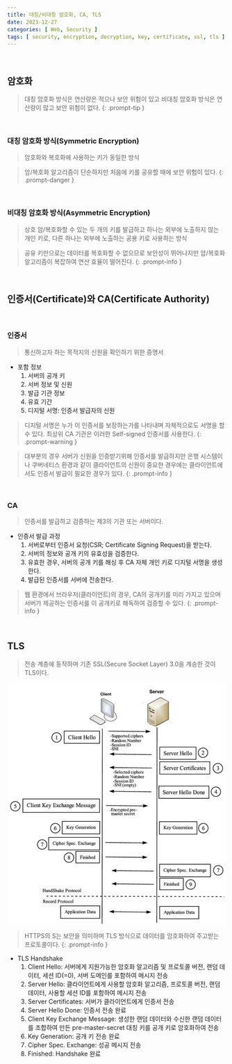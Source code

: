 ```yaml
---
title: 대칭/비대칭 암호화, CA, TLS
date: 2023-12-27
categories: [ Web, Security ]
tags: [ security, encryption, decryption, key, certificate, ssl, tls ]
---
```


<br>

## 암호화

> 대칭 암호화 방식은 연산량은 적으나 보안 위험이 있고 비대칭 암호화 방식은 연산량이 많고 보안 위험이 없다.
{: .prompt-tip }

<br>

### 대칭 암호화 방식(Symmetric Encryption)

> 암호화와 복호화에 사용하는 키가 동일한 방식

> 암/복호화 알고리즘이 단순하지만 처음에 키를 공유할 때에 보안 위험이 있다.
{: .prompt-danger }

<br>

### 비대칭 암호화 방식(Asymmetric Encryption)

> 상호 암/복호화할 수 있는 두 개의 키를 발급하고 하나는 외부에 노출하지 않는 개인 키로, 다른 하나는 외부에 노출하는 공용 키로 사용하는 방식

> 공유 키만으로는 데이터를 복호화할 수 없으므로 보안성이 뛰어나지만 암/복호화 알고리즘이 복잡하여 연산 효율이 떨어진다.
{: .prompt-info }

<br>

## 인증서(Certificate)와 CA(Certificate Authority)

<br>

### 인증서

> 통신하고자 하는 목적지의 신원을 확인하기 위한 증명서

- 포함 정보
  1. 서버의 공개 키
  2. 서버 정보 및 신원
  3. 발급 기관 정보
  4. 유효 기간
  5. 디지털 서명: 인증서 발급자의 신원

> 디지털 서명은 누가 이 인증서를 보장하는가를 나타내며 자체적으로도 서명을 할 수 있다. 최상위 CA 기관은 이러한 Self-signed 인증서를 사용한다.
{: .prompt-warning }

> 대부분의 경우 서버가 신원을 인증받기위해 인증서를 발급하지만 은행 시스템이나 쿠버네티스 환경과 같이 클라이언트의 신원이 중요한 경우에는 클라이언트에서도 인증서 발급이 필요한 경우가 있다.
{: .prompt-info }

<br>

### CA

> 인증서를 발급하고 검증하는 제3의 기관 또는 서버이다.

- 인증서 발급 과정
  1. 서버로부터 인증서 요청(CSR; Certificate Signing Request)을 받는다.
  2. 서버의 정보와 공개 키의 유효성을 검증한다.
  3. 유효한 경우, 서버의 공개 키를 해싱 후 CA 자체 개인 키로 디지털 서명을 생성한다.
  4. 발급된 인증서를 서버에 전송한다.

> 웹 환경에서 브라우저(클라이언트)의 경우, CA의 공개키를 미리 가지고 있으며 서버가 제공하는 인증서를 이 공개키로 해독하여 검증할 수 있다.
{: .prompt-info }

<br>

## TLS

> 전송 계층에 동작하며 기존 SSL(Secure Socket Layer) 3.0을 계승한 것이 TLS이다.
 
![tls-handshake](/assets/img/posts/tls-handshake.png)

> HTTPS의 S는 보안을 의미하며 TLS 방식으로 데이터를 암호화하여 주고받는 프로토콜이다.
{: .prompt-info }


- TLS Handshake
  1. Client Hello: 서버에게 지원가능한 암호화 알고리즘 및 프로토콜 버전, 랜덤 데이터, 세션 ID(=0), 서버 도메인를 포함하여 메시지 전송
  2. Server Hello: 클라이언트에게 사용할 암호화 알고리즘, 프로토콜 버전, 랜덤 데이터, 사용할 세션 ID를 포함하여 메시지 전송
  3. Server Certificates: 서버가 클라이언트에게 인증서 전송
  4. Server Hello Done: 인증서 전송 완료
  5. Client Key Exchange Message: 생성한 랜덤 데이터와 수신한 랜덤 데이터를 조합하여 만든 pre-master-secret 대칭 키를 공개 키로 암호화하여 전송
  6. Key Generation: 공개 키 전송 완료
  7. Cipher Spec. Exchange: 성공 메시지 전송
  8. Finished: Handshake 완료
